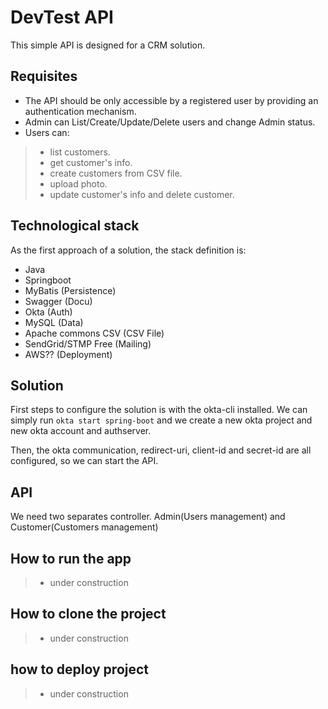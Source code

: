 # DevTest API

This simple API is designed for a CRM solution.

## Requisites

* The API should be only accessible by a registered user by providing an authentication mechanism.
* Admin can List/Create/Update/Delete users and change Admin status.
* Users can:
		
> * list customers.
> * get customer's info.
> * create customers from CSV file.
> * upload photo.
> * update customer's info and delete customer.

## Technological stack

As the first approach of a solution, the stack definition is:

* Java
* Springboot
* MyBatis (Persistence)
* Swagger (Docu)
* Okta (Auth)
* MySQL (Data)
* Apache commons CSV (CSV File)
* SendGrid/STMP Free (Mailing)
* AWS?? (Deployment)

## Solution

First steps to configure the solution is with the okta-cli installed. We can simply run `okta start spring-boot` and we create a new okta project and new okta account and authserver.

Then, the okta communication, redirect-uri, client-id and secret-id are all configured, so we can start the API.

## API

We need two separates controller. Admin(Users management) and Customer(Customers management)

## How to run the app

> * under construction

## How to clone the project

> * under construction

## how to deploy project

> * under construction